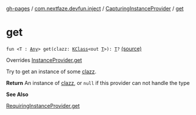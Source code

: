 [gh-pages](../../index.md) / [com.nextfaze.devfun.inject](../index.md) / [CapturingInstanceProvider](index.md) / [get](./get.md)

# get

`fun <T : `[`Any`](https://kotlinlang.org/api/latest/jvm/stdlib/kotlin/-any/index.html)`> get(clazz: `[`KClass`](https://kotlinlang.org/api/latest/jvm/stdlib/kotlin.reflect/-k-class/index.html)`<out `[`T`](get.md#T)`>): `[`T`](get.md#T)`?` [(source)](https://github.com/NextFaze/dev-fun/tree/master/devfun-annotations/src/main/java/com/nextfaze/devfun/inject/InstanceProvider.kt#L100)

Overrides [InstanceProvider.get](../-instance-provider/get.md)

Try to get an instance of some [clazz](../-instance-provider/get.md#com.nextfaze.devfun.inject.InstanceProvider$get(kotlin.reflect.KClass((com.nextfaze.devfun.inject.InstanceProvider.get.T)))/clazz).

**Return**
An instance of [clazz](../-instance-provider/get.md#com.nextfaze.devfun.inject.InstanceProvider$get(kotlin.reflect.KClass((com.nextfaze.devfun.inject.InstanceProvider.get.T)))/clazz), or `null` if this provider can not handle the type

**See Also**

[RequiringInstanceProvider.get](../-requiring-instance-provider/get.md)

